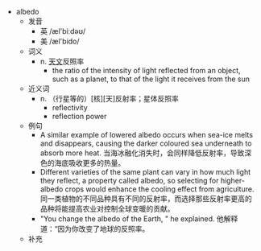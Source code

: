 - albedo
  - 发音
    - 英 /æl'biːdəʊ/
    - 美 /æl'bido/
  - 词义
    - n. [天文](星体)反照率
      - the ratio of the intensity of light reflected from an object, such as a planet, to that of the light it receives from the sun 
  - 近义词
    - n. （行星等的）[核][天]反射率；星体反照率
      - reflectivity
      - reflection power
  - 例句
    - A similar example of lowered albedo occurs when sea-ice melts and disappears, causing the darker coloured sea underneath to absorb more heat. 当海冰融化消失时，会同样降低反射率，导致深色的海底吸收更多的热量。
    - Different varieties of the same plant can vary in how much light they reflect, a property called albedo, so selecting for higher-albedo crops would enhance the cooling effect from agriculture. 同一类植物的不同品种具有不同的反射率，而选择那些反射率更高的品种将能提高农业对控制全球变暖的贡献。
    - "You change the albedo of the Earth, " he explained. 他解释道：“因为你改变了地球的反照率。
  - 补充
